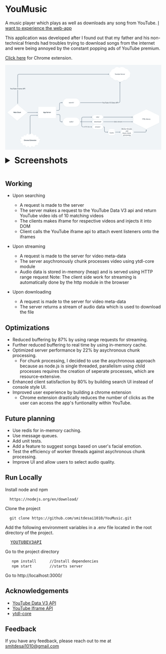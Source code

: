 # YouMusic

A music player which plays as well as downloads any song from YouTube.
[I want to experience the web-app](https://youmusicc.herokuapp.com/)

This application was developed after I found out that my father and his non-technical friends had troubles trying to download
songs from the internet and were being annoyed by the constant popping ads of YouTube premium.

[Click here](https://github.com/smitdesai1010/YouMusic-ChromeExtension#youmusic-chromeextension) for Chrome extension.


![System-Design](Assets/System-Design-whimsical.com.png)

<details>
    <summary style="cursor:pointer; font-size: 28px; font-weight: bold; font">Screenshots</summary>
    <p>
      <img src="Assets/SS-2.jpg"/>
    </p>
    <p float="left">
      <img src="Assets/SS-3.jpg" width="50%"/>
      <img src="Assets/SS-4.jpg" width="49%"/>
    </p>
</details>

<br/>

## Working

* Upon searching
    * A request is made to the server 
    * The server makes a request to the YouTube Data V3 api 
      and return YouTube video ids of 10 matching videos
    * The clients makes iframe for respective videos and injects it into DOM
    * Client calls the YouTube iframe api to attach event listeners onto the iframes 

* Upon streaming
    * A request is made to the server for video meta-data
    * The server asychronously chunk processes video using ytdl-core module
    * Audio data is stored in-memory (heap) and is served using HTTP range request
      Note: The client side work for streaming is automatically done by the http module in the browser

* Upon downloading
    * A request is made to the server for video meta-data
    * The server returns a stream of audio data which is used to download the file



## Optimizations

* Reduced buffering by 87% by using range requests for streaming.
* Further reduced buffering to real time by using in-memory cache.
* Optimized server performance by 22% by asychronous chunk processing.
    * For chunk processing, I decided to use the asychronous approach because as 
      node.js is single threaded, parallelism using child processes requires the creation of seperate processes, 
      which are resource-extensive.   
* Enhanced client satisfaction by 80% by building search UI instead of console style UI.
* Improved user experience by building a chrome extension
    * Chrome extension drastically reduces the number of clicks as the user
      can access the app's funtionality within YouTube.


## Future planning

* Use redis for in-memory caching.
* Use message queues.
* Add unit tests.
* Add a feature to suggest songs based on user's facial emotion.
* Test the efficiency of worker threads against asychronous chunk processing.
* Improve UI and allow users to select audio quality.


  
## Run Locally

Install node and npm
```
  https://nodejs.org/en/download/
```

Clone the project

```
  git clone https://github.com/smitdesai1010/YouMusic.git
```

Add the following environment variables in a .env file located in the root directory of the project. 
<pre>
  <a href="https://developers.google.com/youtube/v3/getting-started
  ">YOUTUBEV3API</a>
</pre>

Go to the project directory
  
``` 
   npm install      //Install dependencies
   npm start        //starts server 
```

Go to http://localhost:3000/




## Acknowledgements

 - [YouTube Data V3 API](https://developers.google.com/youtube/v3/getting-started)
 - [YouTube Iframe API](https://developers.google.com/youtube/iframe_api_reference)
 - [ytdl-core](https://www.npmjs.com/package/ytdl-core)

  
## Feedback

If you have any feedback, please reach out to me at smitdesai1010@gmail.com
  
